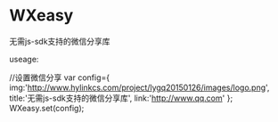 # WXeasy
无需js-sdk支持的微信分享库

useage:

//设置微信分享
var config={
	img:'http://www.hylinkcs.com/project/lygq20150126/images/logo.png',
	title:'无需js-sdk支持的微信分享库',
	link:'http://www.qq.com'
};
WXeasy.set(config);
